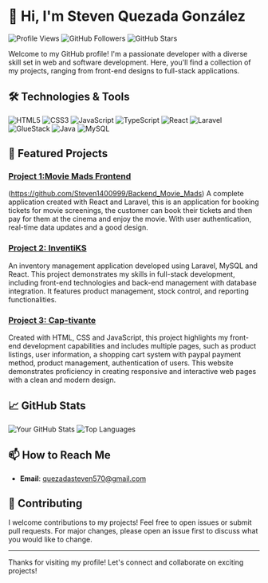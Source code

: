 # 👋 Hi, I'm Steven Quezada González

![Profile Views](https://komarev.com/ghpvc/?username=your_username&color=blue)
![GitHub Followers](https://img.shields.io/github/followers/your_username?label=Follow&style=social)
![GitHub Stars](https://img.shields.io/github/stars/your_username?label=Stars&style=social)

Welcome to my GitHub profile! I'm a passionate developer with a diverse skill set in web and software development. Here, you'll find a collection of my projects, ranging from front-end designs to full-stack applications.

## 🛠️ Technologies & Tools

![HTML5](https://img.shields.io/badge/-HTML5-E34F26?style=flat&logo=html5&logoColor=white)
![CSS3](https://img.shields.io/badge/-CSS3-1572B6?style=flat&logo=css3)
![JavaScript](https://img.shields.io/badge/-JavaScript-F7DF1E?style=flat&logo=javascript&logoColor=black)
![TypeScript](https://img.shields.io/badge/-TypeScript-007ACC?style=flat&logo=typescript)
![React](https://img.shields.io/badge/-React-61DAFB?style=flat&logo=react&logoColor=black)
![Laravel](https://img.shields.io/badge/-Laravel-FF2D20?style=flat&logo=laravel&logoColor=white)
![GlueStack](https://img.shields.io/badge/-GlueStack-333333?style=flat&logo=gluestack)
![Java](https://img.shields.io/badge/-Java-007396?style=flat&logo=java&logoColor=white)
![MySQL](https://img.shields.io/badge/-MySQL-4479A1?style=flat&logo=mysql&logoColor=white)

## 🌟 Featured Projects

### [Project 1:Movie Mads Frontend](https://github.com/Steven1400999/Frontend_Movie_Mads)
(https://github.com/Steven1400999/Backend_Movie_Mads)
A complete application created with React and Laravel, this is an application for booking tickets for movie screenings, the customer can book their tickets and then pay for them at the cinema and enjoy the movie. With user authentication, real-time data updates and a good design.

### [Project 2: InventiKS](https://github.com/Steven1400999/Proyecto_Inventario)
An inventory management application developed using Laravel, MySQL and React. This project demonstrates my skills in full-stack development, including front-end technologies and back-end management with database integration. It features product management, stock control, and reporting functionalities.

### [Project 3: Cap-tivante](https://github.com/Steven1400999/cap-tivante.github.io)
Created with HTML, CSS and JavaScript, this project highlights my front-end development capabilities and includes multiple pages, such as product listings, user information, a shopping cart system with paypal payment method, product management, authentication of users. This website demonstrates proficiency in creating responsive and interactive web pages with a clean and modern design.
## 📈 GitHub Stats

![Your GitHub Stats](https://github-readme-stats.vercel.app/api?username=Steven1400999&show_icons=true&hide_border=true)
![Top Languages](https://github-readme-stats.vercel.app/api/top-langs/?username=Steven1400999&layout=compact&hide_border=true)

## 📫 How to Reach Me

- **Email**: quezadasteven570@gmail.com

## 🤝 Contributing

I welcome contributions to my projects! Feel free to open issues or submit pull requests. For major changes, please open an issue first to discuss what you would like to change.

---

Thanks for visiting my profile! Let's connect and collaborate on exciting projects!
